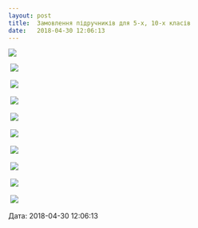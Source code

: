 ```yaml
---
layout: post
title:  Замовлення підручників для 5-х, 10-х класів
date:   2018-04-30 12:06:13
---
```

![](/assets/tiger-1525078825.png)

 ![](/assets/tiger-1525078855.png)

 ![](/assets/tiger-1525078880.png)

 ![](/assets/tiger-1525078906.png)

 ![](/assets/tiger-1525078930.png)

 ![](/assets/tiger-1525078979.png)

 ![](/assets/tiger-1525079006.png)

 ![](/assets/tiger-1525079034.png)

 ![](/assets/tiger-1525079126.png)

 ![](/assets/tiger-1525079154.png)

  
Дата: 2018-04-30 12:06:13